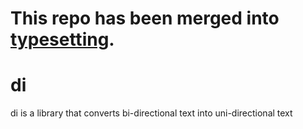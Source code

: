 # This repo has been merged into [typesetting](https://github.com/go-text/typesetting).

# di

di is a library that converts bi-directional text into uni-directional text

